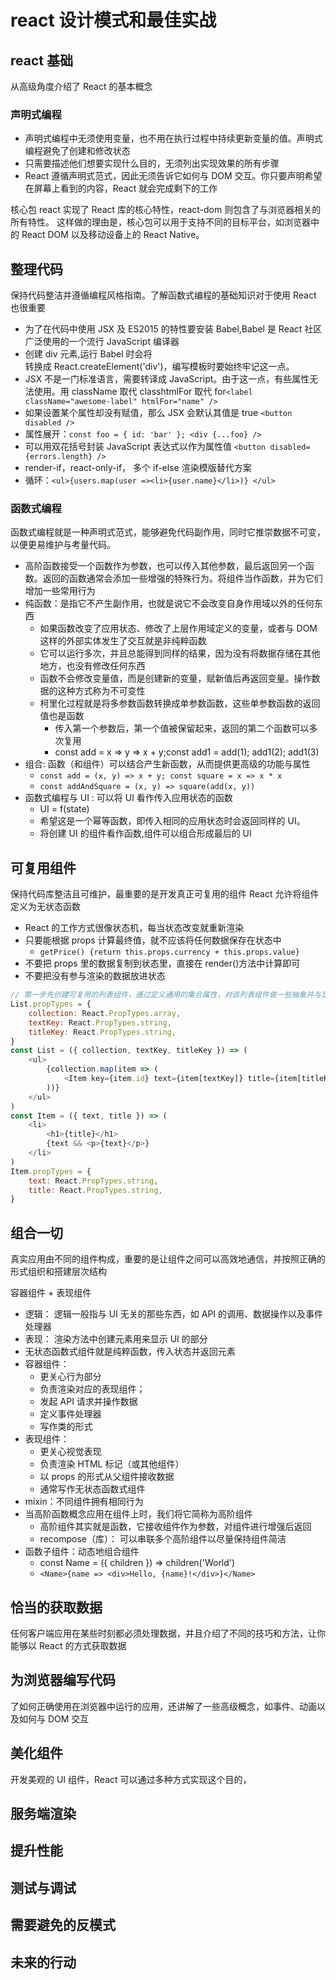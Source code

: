 # react 设计模式和最佳实战

## react 基础

从高级角度介绍了 React 的基本概念

### 声明式编程

-   声明式编程中无须使用变量，也不用在执行过程中持续更新变量的值。声明式编程避免了创建和修改状态
-   只需要描述他们想要实现什么目的，无须列出实现效果的所有步骤
-   React 遵循声明式范式，因此无须告诉它如何与 DOM 交互。你只要声明希望在屏幕上看到的内容，React 就会完成剩下的工作

核心包 react 实现了 React 库的核心特性，react-dom 则包含了与浏览器相关的所有特性。
这样做的理由是，核心包可以用于支持不同的目标平台，如浏览器中的 React DOM 以及移动设备上的 React Native。

## 整理代码

保持代码整洁并遵循编程风格指南。了解函数式编程的基础知识对于使用 React 也很重要

-   为了在代码中使用 JSX 及 ES2015 的特性要安装 Babel,Babel 是 React 社区广泛使用的一个流行 JavaScript 编译器
-   创建 div 元素,运行 Babel 时会将<div />转换成 React.createElement('div')，编写模板时要始终牢记这一点。
-   JSX 不是一门标准语言，需要转译成 JavaScript。由于这一点，有些属性无法使用。用 className 取代 classhtmlFor 取代 for`<label className="awesome-label" htmlFor="name" />`
-   如果设置某个属性却没有赋值，那么 JSX 会默认其值是 true `<button disabled />`
-   属性展开：`const foo = { id: 'bar' }; <div {...foo} />`
-   可以用双花括号封装 JavaScript 表达式以作为属性值 `<button disabled={errors.length} />`
-   render-if，react-only-if， 多个 if-else 渲染模版替代方案
-   循环：`<ul>{users.map(user =><li>{user.name}</li>)} </ul>`

### 函数式编程

函数式编程就是一种声明式范式，能够避免代码副作用，同时它推崇数据不可变，以便更易维护与考量代码。

-   高阶函数接受一个函数作为参数，也可以传入其他参数，最后返回另一个函数。返回的函数通常会添加一些增强的特殊行为。将组件当作函数，并为它们增加一些常用行为
-   纯函数：是指它不产生副作用，也就是说它不会改变自身作用域以外的任何东西
    -   如果函数改变了应用状态、修改了上层作用域定义的变量，或者与 DOM 这样的外部实体发生了交互就是非纯粹函数
    -   它可以运行多次，并且总能得到同样的结果，因为没有将数据存储在其他地方，也没有修改任何东西
    -   函数不会修改变量值，而是创建新的变量，赋新值后再返回变量。操作数据的这种方式称为不可变性
    -   柯里化过程就是将多参数函数转换成单参数函数，这些单参数函数的返回值也是函数
        -   传入第一个参数后，第一个值被保留起来，返回的第二个函数可以多次复用
        -   const add = x => y => x + y;const add1 = add(1); add1(2); add1(3)
-   组合: 函数（和组件）可以结合产生新函数，从而提供更高级的功能与属性
    -   `const add = (x, y) => x + y; const square = x => x * x`
    -   `const addAndSquare = (x, y) => square(add(x, y))`
-   函数式编程与 UI : 可以将 UI 看作传入应用状态的函数
    -   UI = f(state)
    -   希望这是一个幂等函数，即传入相同的应用状态时会返回同样的 UI。
    -   将创建 UI 的组件看作函数,组件可以组合形成最后的 UI

## 可复用组件

保持代码库整洁且可维护，最重要的是开发真正可复用的组件
React 允许将组件定义为无状态函数

-   React 的工作方式很像状态机，每当状态改变就重新渲染
-   只要能根据 props 计算最终值，就不应该将任何数据保存在状态中
    -   `getPrice() {return this.props.currency + this.props.value}`
-   不要把 props 里的数据复制到状态里，直接在 render()方法中计算即可
-   不要把没有参与渲染的数据放进状态

```js
// 第一步先创建可复用的列表组件，通过定义通用的集合属性，对该列表组件做一些抽象并与显示的数据解耦
List.propTypes = {
	collection: React.PropTypes.array,
	textKey: React.PropTypes.string,
	titleKey: React.PropTypes.string,
}
const List = ({ collection, textKey, titleKey }) => (
	<ul>
		{collection.map(item => (
			<Item key={item.id} text={item[textKey]} title={item[titleKey]} />
		))}
	</ul>
)
const Item = ({ text, title }) => (
	<li>
		<h1>{title}</h1>
		{text && <p>{text}</p>}
	</li>
)
Item.propTypes = {
	text: React.PropTypes.string,
	title: React.PropTypes.string,
}
```

## 组合一切

真实应用由不同的组件构成，重要的是让组件之间可以高效地通信，并按照正确的形式组织和搭建层次结构

容器组件 + 表现组件

-   逻辑： 逻辑一般指与 UI 无关的那些东西，如 API 的调用、数据操作以及事件处理器
-   表现： 渲染方法中创建元素用来显示 UI 的部分
-   无状态函数式组件就是纯粹函数，传入状态并返回元素
-   容器组件：
    -   更关心行为部分
    -   负责渲染对应的表现组件；
    -   发起 API 请求并操作数据
    -   定义事件处理器
    -   写作类的形式
-   表现组件：
    -   更关心视觉表现
    -   负责渲染 HTML 标记（或其他组件）
    -   以 props 的形式从父组件接收数据
    -   通常写作无状态函数式组件
-   mixin：不同组件拥有相同行为
-   当高阶函数概念应用在组件上时，我们将它简称为高阶组件
    -   高阶组件其实就是函数，它接收组件作为参数，对组件进行增强后返回
    -   recompose（库）： 可以串联多个高阶组件以尽量保持组件简洁
-   函数子组件：动态地组合组件
    -   const Name = ({ children }) => children('World')
    -   `<Name>{name => <div>Hello, {name}!</div>}</Name>`

## 恰当的获取数据

任何客户端应用在某些时刻都必须处理数据，并且介绍了不同的技巧和方法，让你能够以 React 的方式获取数据

## 为浏览器编写代码

了如何正确使用在浏览器中运行的应用，还讲解了一些高级概念，如事件、动画以及如何与 DOM 交互

## 美化组件

开发美观的 UI 组件，React 可以通过多种方式实现这个目的，

## 服务端渲染

## 提升性能

## 测试与调试

## 需要避免的反模式

## 未来的行动
